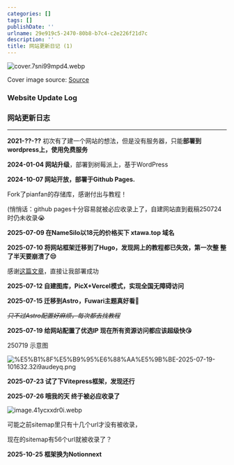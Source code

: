 ```yaml
---
categories: []
tags: []
publishDate: ''
urlname: 29e919c5-2470-80b8-b7c4-c2e226f21d7c
description: ''
title: 网站更新日记 (1)
---
```


![cover.7sni99mpd4.webp](https://raw.githubusercontent.com/xtawa/picx-images-hosting/master/a5f9bc485bd6d553243ba31a223d0c5a.webp)


Cover image source: [Source](https://image.civitai.com/xG1nkqKTMzGDvpLrqFT7WA/208fc754-890d-4adb-9753-2c963332675d/width=2048/01651-1456859105-(colour_1.5),girl,_Blue,yellow,green,cyan,purple,red,pink,_best,8k,UHD,masterpiece,male%20focus,%201boy,gloves,%20ponytail,%20long%20hair,.jpeg)


### Website Update Log


### 网站更新日志


---


**2021-??-??** 初次有了建一个网站的想法，但是没有服务器，只能**部署到wordpress上，使用免费服务**


**2024-01-04 网站升级**，部署到树莓派上，基于WordPress


**2024-10-07 网站开放，部署于Github Pages.**


Fork了pianfan的存储库，感谢付出与教程！


(悄悄话：github pages十分容易就被必应收录上了，自建网站直到截稿250724时仍未收录😭


**2025-07-09 在NameSilo以18元的价格买下 xtawa.top 域名**


**2025-07-10 将网站框架迁移到了Hugo，发现网上的教程都已失效，第一次整 整了半天要崩溃了😒**


感谢[这篇文章](https://www.hetong-re4per.com/posts/how-bulid-blog-on-github-page/)，直接让我部署成功


**2025-07-12 自建图库，PicX+Vercel模式，实现全国无障碍访问**


**2025-07-15 迁移到Astro，Fuwari主题真好看🥳**


~~_只不过Astro配置好麻烦，每次都去找教程_~~


**2025-07-19 给网站配置了优选IP 现在所有资源访问都应该超级快😘**


250719 示意图


![%E5%B1%8F%E5%B9%95%E6%88%AA%E5%9B%BE-2025-07-19-101632.32i9audeyq.png](https://raw.githubusercontent.com/xtawa/picx-images-hosting/master/90854f7dc4b96ef22ed91e87ca1ec493.png)


**2025-07-23 试了下Vitepress框架，发现还行**


**2025-07-26 哦我的天 终于被必应收录了**


![image.41ycxxdr0i.webp](https://raw.githubusercontent.com/xtawa/picx-images-hosting/master/1acdbe8065731896534ba4c51ccc69e1.webp)


可能之前sitemap里只有十几个url才没有被收录，


现在的sitemap有56个url就被收录了？


**2025-10-25 框架换为Notionnext**


